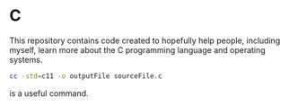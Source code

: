 # C

This repository contains code created to hopefully help people, including myself, learn more about the C programming language and operating systems.

```bash
cc -std=c11 -o outputFile sourceFile.c
```

is a useful command.